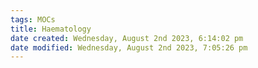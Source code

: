 ```yaml
---
tags: MOCs
title: Haematology
date created: Wednesday, August 2nd 2023, 6:14:02 pm
date modified: Wednesday, August 2nd 2023, 7:05:26 pm
---
```

```folder-index-content
```
